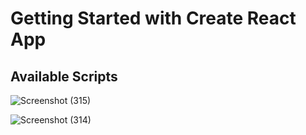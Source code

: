 # Getting Started with Create React App



## Available Scripts




![Screenshot (315)](https://user-images.githubusercontent.com/83532269/151804718-304256ce-eaeb-41da-bbfc-734e28c94b31.png)




![Screenshot (314)](https://user-images.githubusercontent.com/83532269/151804786-a2438f77-c424-42c0-81ec-43912cdd5817.png)



